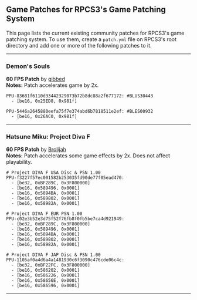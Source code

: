 ## Game Patches for RPCS3's Game Patching System

This page lists the current existing community patches for RPCS3's game patching system. To use them, create a `patch.yml` file on RPCS3's root directory and add one or more of the following patches to it.

---


### Demon's Souls
**60 FPS Patch** by [gibbed](https://github.com/gibbed) 
<br>
**Notes:** Patch accelerates game by 2x.
```
PPU-83681f6110d33442329073b72b8dc88a2f677172: #BLUS30443
  - [be16, 0x25ED8, 0x981f]

PPU-5446a2645880eefa75f7e374abd6b7818511e2ef: #BLES00932
  - [be16, 0x26AC0, 0x981f]
```

---

### Hatsune Miku: Project Diva F

**60 FPS Patch** by [Brolijah](https://github.com/Brolijah)
<br>
**Notes:** Patch accelerates some game effects by 2x. Does not affect playability.
```
# Project DIVA F USA Disc & PSN 1.00
PPU-f3227f57ec001582b253035fd90de77f05ead470:
  - [be32, 0xBF289C, 0x3F800000]
  - [be16, 0x589496, 0x0001]
  - [be16, 0x5894BA, 0x0001]
  - [be16, 0x589802, 0x0001]
  - [be16, 0x58982A, 0x0001]

# Project DIVA F EUR PSN 1.00
PPU-c02e3b52e3d75f52f76fb8f0fb5be7ca4d921949:
  - [be32, 0xBF289C, 0x3F800000]
  - [be16, 0x589496, 0x0001]
  - [be16, 0x5894BA, 0x0001]
  - [be16, 0x589802, 0x0001]
  - [be16, 0x58982A, 0x0001]

# Project DIVA F JAP Disc & PSN 1.00
PPU-1105af0a4d6a4a1481930c6f3090c476cde06c4c:
  - [be32, 0xBF22FC, 0x3F800000]
  - [be16, 0x586202, 0x0001]
  - [be16, 0x586226, 0x0001]
  - [be16, 0x58656E, 0x0001]
  - [be16, 0x586596, 0x0001]
```

---
